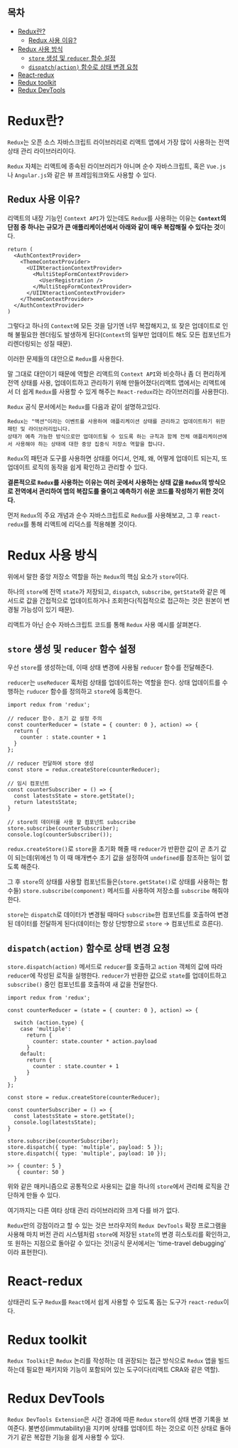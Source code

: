 <h2>목차</h2>

- [Redux란?](#redux란)
  - [Redux 사용 이유?](#redux-사용-이유)
- [Redux 사용 방식](#redux-사용-방식)
  - [`store` 생성 및 `reducer` 함수 설정](#store-생성-및-reducer-함수-설정)
  - [`dispatch(action)` 함수로 상태 변경 요청](#dispatchaction-함수로-상태-변경-요청)
- [React-redux](#react-redux)
- [Redux toolkit](#redux-toolkit)
- [Redux DevTools](#redux-devtools)

# Redux란?

`Redux`는 오픈 소스 자바스크립트 라이브러리로 리액트 앱에서 가장 많이 사용하는 전역 상태 관리 라이브러리이다.

`Redux` 자체는 리액트에 종속된 라이브러리가 아니며 순수 자바스크립트, 혹은 `Vue.js`나 `Angular.js`와 같은 뷰 프레임워크와도 사용할 수 있다.

## Redux 사용 이유?

리액트의 내장 기능인 `Context API`가 있는데도 `Redux`를 사용하는 이유는 **`Context`의 단점 중 하나는 규모가 큰 애플리케이션에서 아래와 같이 매우 복잡해질 수 있다는 것**이다.

```
return (
  <AuthContextProvider>
    <ThemeContextProvider>
      <UIINteractionContextProvider>
        <MultiStepFormContextProvider>
          <UserRegistration />
        </MultiStepFormContextProvider>
      </UIINteractionContextProvider>
    </ThemeContextProvider>
  </AuthContextProvider>
)
```

그렇다고 하나의 `Context`에 모든 것을 담기엔 너무 복잡해지고, 또 잦은 업데이트로 인해 불필요한 렌더링도 발생하게 된다(`Context`의 일부만 업데이트 해도 모든 컴포넌트가 리렌더링되는 성질 때문).

이러한 문제들의 대안으로 `Redux`를 사용한다.

말 그대로 대안이기 때문에 역할은 리액트의 `Context API`와 비슷하나 좀 더 편리하게 전역 상태를 사용, 업데이트하고 관리하기 위해 만들어졌다(리액트 앱에서는 리액트에서 더 쉽게 `Redux`를 사용할 수 있게 해주는 `React-redux`라는 라이브러리를 사용한다).

`Redux` 공식 문서에서는 `Redux`를 다음과 같이 설명하고있다.

```
Redux는 "액션"이라는 이벤트를 사용하여 애플리케이션 상태를 관리하고 업데이트하기 위한 패턴 및 라이브러리입니다.
상태가 예측 가능한 방식으로만 업데이트될 수 있도록 하는 규칙과 함께 전체 애플리케이션에서 사용해야 하는 상태에 대한 중앙 집중식 저장소 역할을 합니다.
```

`Redux`의 패턴과 도구를 사용하면 상태를 어디서, 언제, 왜, 어떻게 업데이트 되는지, 또 업데이트 로직의 동작을 쉽게 확인하고 관리할 수 있다. 

**결론적으로 `Redux`를 사용하는 이유는 여러 곳에서 사용하는 상태 값을 `Redux`의 방식으로 전역에서 관리하여 앱의 복잡도를 줄이고 예측하기 쉬운 코드를 작성하기 위한 것이다.**

먼저 `Redux`의 주요 개념과 순수 자바스크립트로 `Redux`를 사용해보고, 그 후 `react-redux`를 통해 리액트에 리덕스를 적용해볼 것이다.

# Redux 사용 방식

위에서 말한 중앙 저장소 역할을 하는 `Redux`의 핵심 요소가 `store`이다. 

하나의 `store`에 전역 `state`가 저장되고, `dispatch`, `subscribe`, `getState`와 같은 메서드로 값을 간접적으로 업데이트하거나 조회한다(직접적으로 접근하는 것은 원본이 변경될 가능성이 있기 때문).

리액트가 아닌 순수 자바스크립트 코드를 통해 `Redux` 사용 예시를 살펴본다.

## `store` 생성 및 `reducer` 함수 설정

우선 `store`를 생성하는데, 이때 상태 변경에 사용될 `reducer` 함수를 전달해준다.  
 
`reducer`는 `useReducer` 훅처럼 상태를 업데이트하는 역할을 한다. 상태 업데이트를 수행하는 `ruducer` 함수를 정의하고 `store`에 등록한다. 

```
import redux from 'redux';

// reducer 함수. 초기 값 설정 주의
const counterReducer = (state = { counter: 0 }, action) => {
  return {
    counter : state.counter + 1
  }
};

// reducer 전달하여 store 생성
const store = redux.createStore(counterReducer);

// 임시 컴포넌트
const counterSubscriber = () => {
  const latestsState = store.getState();
  return latestsState;
}

// store의 데이터를 사용 할 컴포넌트 subscribe
store.subscribe(counterSubscriber);
console.log(counterSubscriber());
```

`redux.createStore()`로 `store`을 초기화 해줄 때 `reducer`가 반환한 값이 곧 초기 값이 되는데(위에선 1) 이 때 매개변수 초기 값을 설정하여 `undefined`를 참조하는 일이 없도록 해준다.

그 후 `store`의 상태를 사용할 컴포넌트들은(`store.getState()`로 상태를 사용하는 함수들) `store.subscribe(component)` 메서드를 사용하여 저장소를 `subscribe` 해줘야 한다.  

`store`는 `dispatch`로 데이터가 변경될 때마다 `subscribe`한 컴포넌트를 호출하여 변경된 데이터를 전달하게 된다(데이터는 항상 단방향으로 `store` -> 컴포넌트로 흐른다).

## `dispatch(action)` 함수로 상태 변경 요청

`store.dispatch(action)` 메서드로 `reducer`를 호출하고 `action` 객체의 값에 따라 `reducer`에 작성된 로직을 실행한다. `reducer`가 반환한 값으로 `state`를 업데이트하고 `subscribe()` 중인 컴포넌트를 호출하여 새 값을 전달한다.

```
import redux from 'redux';

const counterReducer = (state = { counter: 0 }, action) => {

  switch (action.type) {
    case 'multiple':
      return {
        counter: state.counter * action.payload
      }
    default:
      return {
        counter : state.counter + 1
      }
  }
};

const store = redux.createStore(counterReducer);

const counterSubscriber = () => {
  const latestsState = store.getState();
  console.log(latestsState);
}

store.subscribe(counterSubscriber);
store.dispatch({ type: 'multiple', payload: 5 });
store.dispatch({ type: 'multiple', payload: 10 });

>> { counter: 5 }
   { counter: 50 }
```


위와 같은 매커니즘으로 공통적으로 사용되는 값을 하나의 `store`에서 관리해 로직을 간단하게 만들 수 있다.

여기까지는 다른 여타 상태 관리 라이브러리와 크게 다를 바가 없다.

`Redux`만의 강점이라고 할 수 있는 것은 브라우저의 `Redux DevTools` 확장 프로그램을 사용해 마치 버전 관리 시스템처럼 `store`에 저장된 `state`의 변경 히스토리를 확인하고, 또 원하는 지점으로 돌아갈 수 있다는 것!(공식 문서에서는 'time-travel debugging' 이라 표현한다).

<!-- -->

<!-- 전역 상태 업데이트 로직들을 store에 작성하므로 코드를 관리하기가 더 쉽다. 따라서 큰 프로젝트에선 거의 필수적으로 사용한다.

flux 패턴? -->

# React-redux

상태관리 도구 `Redux`를 `React`에서 쉽게 사용할 수 있도록 돕는 도구가 `react-redux`이다.

# Redux toolkit

`Redux Toolkit`은 `Redux` 논리를 작성하는 데 권장되는 접근 방식으로 `Redux` 앱을 빌드하는데 필요한 패키지와 기능이 포함되어 있는 도구이다(리액트 CRA와 같은 역할).

# Redux DevTools

`Redux DevTools Extension`은 시간 경과에 따른 `Redux` `store`의 상태 변경 기록을 보여준다. 불변성(immutability)을 지키며 상태를 업데이트 하는 것으로 이전 상태로 돌아가기 같은 복잡한 기능을 쉽게 사용할 수 있다.
